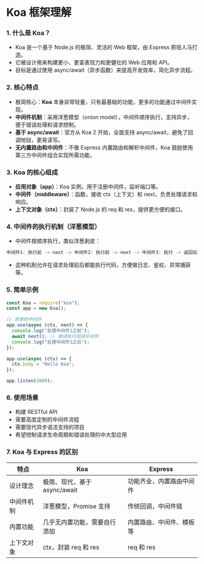 # Koa 框架理解

### 1. 什么是 Koa？

- Koa 是一个基于 Node.js 的极简、灵活的 Web 框架，由 Express 原班人马打造。
- 它被设计用来构建更小、更富表现力和更健壮的 Web 应用和 API。
- 目标是通过使用 async/await（异步函数）来提高开发效率，简化异步流程。

### 2. 核心特点

- 极简核心：**Koa** 本身非常轻量，只有最基础的功能，更多的功能通过中间件实现。
- **中间件机制**：采用洋葱模型（onion model），中间件顺序执行，支持异步，便于错误处理和请求控制。
- **基于 async/await**：官方从 Koa 2 开始，全面支持 async/await，避免了回调地狱，更易读写。
- **无内置路由和中间件**：不像 Express 内置路由和解析中间件，Koa 鼓励使用第三方中间件组合实现所需功能。

### 3. Koa 的核心组成

- **应用对象（app）**：Koa 实例，用于注册中间件，监听端口等。
- **中间件（middleware）**：函数，接收 ctx（上下文）和 next，负责处理请求和响应。
- **上下文对象（ctx）**：封装了 Node.js 的 req 和 res，提供更方便的接口。

### 4. 中间件的执行机制（洋葱模型）

- 中间件按顺序执行，类似洋葱剥皮：

```rust
中间件1: 执行前 -> next -> 中间件2: 执行前 -> next -> 中间件3: 执行 -> 返回后续 -> 中间件2: 执行后 -> 中间件1: 执行后
```

- 这种机制允许在请求处理前后都能执行代码，方便做日志、鉴权、异常捕获等。

### 5. 简单示例

```js
const Koa = require("koa");
const app = new Koa();

// 简单的中间件
app.use(async (ctx, next) => {
  console.log("处理中间件1之前");
  await next(); // 继续执行后续中间件
  console.log("处理中间件1之后");
});

app.use(async (ctx) => {
  ctx.body = "Hello Koa";
});

app.listen(3000);
```

### 6. 使用场景

- 构建 RESTful API
- 需要高度定制的中间件流程
- 需要现代异步语法支持的项目
- 希望控制请求生命周期和错误处理的中大型应用

### 7. Koa 与 Express 的区别

| 特点       | Koa                          | Express                  |
| ---------- | ---------------------------- | ------------------------ |
| 设计理念   | 极简、现代，基于 async/await | 功能齐全，内置路由中间件 |
| 中间件机制 | 洋葱模型，Promise 支持       | 传统回调，中间件链       |
| 内置功能   | 几乎无内置功能，需要自行添加 | 内置路由、中间件、模板等 |
| 上下文对象 | ctx，封装 req 和 res         | req 和 res               |
